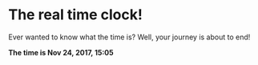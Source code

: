 # The real time clock!

Ever wanted to know what the time is? Well, your journey is about to end!

**The time is Nov 24, 2017, 15:05**